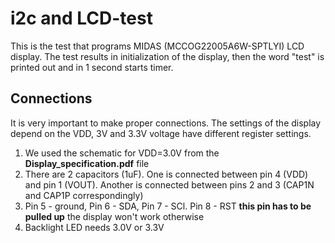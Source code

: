 # i2c and LCD-test

This is the test that programs MIDAS (MCCOG22005A6W-SPTLYI) LCD display. The test results
in initialization of the display, then the word "test" is printed out and in 1 second
starts timer.


## Connections
It is very important to make proper connections. The settings of the display depend on
the VDD, 3V and 3.3V voltage have different register settings.

1. We used the schematic for VDD=3.0V from the **Display_specification.pdf** file 
2. There are 2 capacitors (1uF). One is connected between pin 4 (VDD) and  pin 1 (VOUT).
Another is connected between pins 2 and 3 (CAP1N and CAP1P correspondingly)
3. Pin 5 - ground, Pin 6 - SDA, Pin 7 - SCl. Pin 8 - RST **this pin has to be pulled up** 
the display won't work otherwise
4. Backlight LED needs 3.0V or 3.3V
